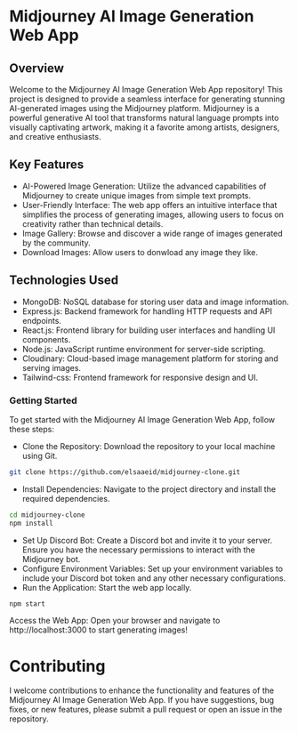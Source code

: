 # Midjourney AI Image Generation Web App

## Overview
Welcome to the Midjourney AI Image Generation Web App repository! This project is designed to provide a seamless interface for generating stunning AI-generated images using the Midjourney platform. Midjourney is a powerful generative AI tool that transforms natural language prompts into visually captivating artwork, making it a favorite among artists, designers, and creative enthusiasts.

## Key Features
- AI-Powered Image Generation: Utilize the advanced capabilities of Midjourney to create unique images from simple text prompts.
- User-Friendly Interface: The web app offers an intuitive interface that simplifies the process of generating images, allowing users to focus on creativity rather than technical details.
- Image Gallery: Browse and discover a wide range of images generated by the community.
- Download Images: Allow users to donwload any image they like.

## Technologies Used
- MongoDB: NoSQL database for storing user data and image information.
- Express.js: Backend framework for handling HTTP requests and API endpoints.
- React.js: Frontend library for building user interfaces and handling UI components.
- Node.js: JavaScript runtime environment for server-side scripting.
- Cloudinary: Cloud-based image management platform for storing and serving images.
- Tailwind-css: Frontend framework for responsive design and UI.


### Getting Started

To get started with the Midjourney AI Image Generation Web App, follow these steps:


- Clone the Repository: Download the repository to your local machine using Git.

```bash
git clone https://github.com/elsaaeid/midjourney-clone.git
```

- Install Dependencies: Navigate to the project directory and install the required dependencies.

```bash
cd midjourney-clone
npm install
```


- Set Up Discord Bot: Create a Discord bot and invite it to your server. Ensure you have the necessary permissions to interact with the Midjourney bot.
- Configure Environment Variables: Set up your environment variables to include your Discord bot token and any other necessary configurations.
- Run the Application: Start the web app locally.


```bash
npm start
```

Access the Web App: Open your browser and navigate to http://localhost:3000 to start generating images!

# Contributing
I welcome contributions to enhance the functionality and features of the Midjourney AI Image Generation Web App. If you have suggestions, bug fixes, or new features, please submit a pull request or open an issue in the repository.
